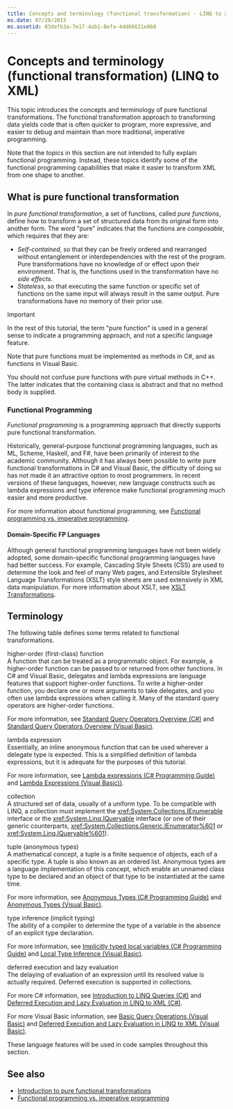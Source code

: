 ```yaml
---
title: Concepts and terminology (functional transformation) - LINQ to XML
ms.date: 07/20/2015
ms.assetid: 03defb3a-7e17-4ab1-8efa-4dd66621e860
---
```


# Concepts and terminology (functional transformation) (LINQ to XML)

This topic introduces the concepts and terminology of pure functional transformations. The functional transformation approach to transforming data yields code that is often quicker to program, more expressive, and easier to debug and maintain than more traditional, imperative programming.

Note that the topics in this section are not intended to fully explain functional programming. Instead, these topics identify some of the functional programming capabilities that make it easier to transform XML from one shape to another.

## What is pure functional transformation

In *pure functional transformation*, a set of functions, called *pure functions*, define how to transform a set of structured data from its original form into another form. The word "pure" indicates that the functions are *composable*, which requires that they are:

- *Self-contained*, so that they can be freely ordered and rearranged without entanglement or interdependencies with the rest of the program. Pure transformations have no knowledge of or effect upon their environment. That is, the functions used in the transformation have no *side effects*.
- *Stateless*, so that executing the same function or specific set of functions on the same input will always result in the same output. Pure transformations have no memory of their prior use.

> [!IMPORTANT]
> In the rest of this tutorial, the term "pure function" is used in a general sense to indicate a programming approach, and not a specific language feature.
>
> Note that pure functions must be implemented as methods in C#, and as functions in Visual Basic.
>
> You should not confuse pure functions with pure virtual methods in C++. The latter indicates that the containing class is abstract and that no method body is supplied.

### Functional Programming

*Functional programming* is a programming approach that directly supports pure functional transformation.

Historically, general-purpose functional programming languages, such as ML, Scheme, Haskell, and F#, have been primarily of interest to the academic community. Although it has always been possible to write pure functional transformations in C# and Visual Basic, the difficulty of doing so has not made it an attractive option to most programmers. In recent versions of these languages, however, new language constructs such as lambda expressions and type inference make functional programming much easier and more productive.

For more information about functional programming, see [Functional programming vs. imperative programming](functional-programming-vs-imperative-programming.md).

#### Domain-Specific FP Languages

Although general functional programming languages have not been widely adopted, some domain-specific functional programming languages have had better success. For example, Cascading Style Sheets (CSS) are used to determine the look and feel of many Web pages, and Extensible Stylesheet Language Transformations (XSLT) style sheets are used extensively in XML data manipulation. For more information about XSLT, see [XSLT Transformations](../../standard/data/xml/xslt-transformations.md).

## Terminology

The following table defines some terms related to functional transformations.

higher-order (first-class) function \
A function that can be treated as a programmatic object. For example, a higher-order function can be passed to or returned from other functions. In C# and Visual Basic, delegates and lambda expressions are language features that support higher-order functions. To write a higher-order function, you declare one or more arguments to take delegates, and you often use lambda expressions when calling it. Many of the standard query operators are higher-order functions.

For more information, see [Standard Query Operators Overview (C#)](../../csharp/programming-guide/concepts/linq/standard-query-operators-overview.md) and [Standard Query Operators Overview (Visual Basic)](../../visual-basic/programming-guide/concepts/linq/standard-query-operators-overview.md).

lambda expression \
Essentially, an inline anonymous function that can be used wherever a delegate type is expected. This is a simplified definition of lambda expressions, but it is adequate for the purposes of this tutorial.

For more information, see [Lambda expressions (C# Programming Guide)](../../csharp/programming-guide/statements-expressions-operators/lambda-expressions.md) and [Lambda Expressions (Visual Basic))](../../visual-basic/programming-guide/language-features/procedures/lambda-expressions.md).

collection \
A structured set of data, usually of a uniform type. To be compatible with LINQ, a collection must implement the <xref:System.Collections.IEnumerable> interface or the <xref:System.Linq.IQueryable> interface (or one of their generic counterparts, <xref:System.Collections.Generic.IEnumerator%601> or <xref:System.Linq.IQueryable%601>).

tuple (anonymous types) \
A mathematical concept, a tuple is a finite sequence of objects, each of a specific type. A tuple is also known as an ordered list. Anonymous types are a language implementation of this concept, which enable an unnamed class type to be declared and an object of that type to be instantiated at the same time.

For more information, see [Anonymous Types (C# Programming Guide)](../../csharp/programming-guide/classes-and-structs/anonymous-types.md) and [Anonymous Types (Visual Basic)](../../visual-basic/programming-guide/language-features/objects-and-classes/anonymous-types.md).

type inference (implicit typing) \
The ability of a compiler to determine the type of a variable in the absence of an explicit type declaration.

For more information, see [Implicitly typed local variables (C# Programming Guide)](../../csharp/programming-guide/classes-and-structs/implicitly-typed-local-variables.md) and [Local Type Inference (Visual Basic)](../../visual-basic/programming-guide/language-features/variables/local-type-inference.md).

deferred execution and lazy evaluation \
The delaying of evaluation of an expression until its resolved value is actually required. Deferred execution is supported in collections.

For more C# information, see [Introduction to LINQ Queries (C#)](../../csharp/programming-guide/concepts/linq/introduction-to-linq-queries.md) and [Deferred Execution and Lazy Evaluation in LINQ to XML (C#)](../../csharp/programming-guide/concepts/linq/deferred-execution-and-lazy-evaluation-in-linq-to-xml.md).

For more Visual Basic information, see [Basic Query Operations (Visual Basic)](../../visual-basic/programming-guide/concepts/linq/basic-query-operations.md) and [Deferred Execution and Lazy Evaluation in LINQ to XML (Visual Basic)](../../visual-basic/programming-guide/concepts/linq/deferred-execution-and-lazy-evaluation-in-linq-to-xml.md).

These language features will be used in code samples throughout this section.

## See also

- [Introduction to pure functional transformations](pure-functional-transformations.md)
- [Functional programming vs. imperative programming](functional-programming-vs-imperative-programming.md)
